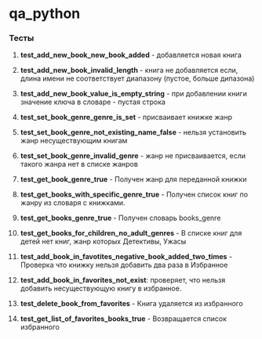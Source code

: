 # qa_python
### Тесты
1. **test_add_new_book_new_book_added** - добавляется новая книга
2. **test_add_new_book_invalid_length** - книга не добавляется если, длина имени не соответствует диапазону
(пустое, больше дипазона)
3. **test_add_new_book_value_is_empty_string** - при добавлении книги значение ключа в словаре - пустая строка

4. **test_set_book_genre_genre_is_set** - присваивает книжке жанр
5. **test_set_book_genre_not_existing_name_false** - нельзя установить жанр несуществующим книгам
6. **test_set_book_genre_invalid_genre** - жанр не присваивается, если такого жанра нет в списке жанров

7. **test_get_book_genre_true** - Получен жанр для переданной книжки

8. **test_get_books_with_specific_genre_true** - Получен список книг по жанру из словаря с книжками.

9. **test_get_books_genre_true** - Получен словарь books_genre

10. **test_get_books_for_children_no_adult_genres** - В списке книг для детей нет книг, жанр которых Детективы, Ужасы

11. **test_add_book_in_favotites_negative_book_added_two_times** - Проверка что книжку нельзя добавить два раза в Избранное
12. **test_add_book_in_favorites_not_exist**: проверяет, что нельзя добавить несуществующую книгу в избранное.

13. **test_delete_book_from_favorites** - Книга удаляется из избранного

14. **test_get_list_of_favorites_books_true** - Возвращается список избранного